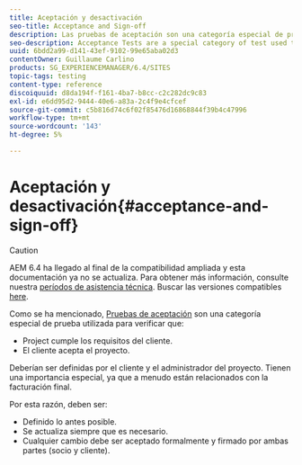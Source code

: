 ```yaml
---
title: Aceptación y desactivación
seo-title: Acceptance and Sign-off
description: Las pruebas de aceptación son una categoría especial de prueba que se utiliza para verificar que el proyecto cumple los requisitos del cliente y que el cliente acepta el proyecto
seo-description: Acceptance Tests are a special category of test used to verify that the project fulfils the customer's requirements and that the customer accepts the project
uuid: 6bdd2a99-d141-43ef-9102-99e65aba02d3
contentOwner: Guillaume Carlino
products: SG_EXPERIENCEMANAGER/6.4/SITES
topic-tags: testing
content-type: reference
discoiquuid: d8da194f-f161-4ba7-b8cc-c2c282dc9c83
exl-id: e6dd95d2-9444-40e6-a83a-2c4f9e4cfcef
source-git-commit: c5b816d74c6f02f85476d16868844f39b4c47996
workflow-type: tm+mt
source-wordcount: '143'
ht-degree: 5%

---
```


# Aceptación y desactivación{#acceptance-and-sign-off}

>[!CAUTION]
>
>AEM 6.4 ha llegado al final de la compatibilidad ampliada y esta documentación ya no se actualiza. Para obtener más información, consulte nuestra [períodos de asistencia técnica](https://helpx.adobe.com/es/support/programs/eol-matrix.html). Buscar las versiones compatibles [here](https://experienceleague.adobe.com/docs/).

Como se ha mencionado, [Pruebas de aceptación](/help/sites-developing/planning.md) son una categoría especial de prueba utilizada para verificar que:

* Project cumple los requisitos del cliente.
* El cliente acepta el proyecto.

Deberían ser definidas por el cliente y el administrador del proyecto. Tienen una importancia especial, ya que a menudo están relacionados con la facturación final.

Por esta razón, deben ser:

* Definido lo antes posible.
* Se actualiza siempre que es necesario.
* Cualquier cambio debe ser aceptado formalmente y firmado por ambas partes (socio y cliente).
